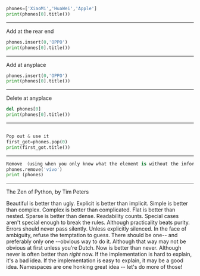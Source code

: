 ```python
phones=['XiaoMi','HuaWei','Apple']
print(phones[0].title())
```

****
Add at the rear end
```python
phones.insert(0,'OPPO')
print(phones[0].title())
```


****
Add at anyplace
```python
phones.insert(0,'OPPO')
print(phones[0].title())
```

****
Delete at anyplace
```python
del phones[0]
print(phones[0].title())
```
****

```python

Pop out & use it
first_got=phones.pop(0)
print(first_got.title())
```
****
```python
Remove （using when you only know what the element is without the imformation）
phones.remove('vivo')
print (phones)
```

****
The Zen of Python, by Tim Peters

Beautiful is better than ugly.
Explicit is better than implicit.
Simple is better than complex.
Complex is better than complicated.
Flat is better than nested.
Sparse is better than dense.
Readability counts.
Special cases aren't special enough to break the rules.
Although practicality beats purity.
Errors should never pass silently.
Unless explicitly silenced.
In the face of ambiguity, refuse the temptation to guess.
There should be one-- and preferably only one --obvious way to do it.
Although that way may not be obvious at first unless you're Dutch.
Now is better than never.
Although never is often better than *right* now.
If the implementation is hard to explain, it's a bad idea.
If the implementation is easy to explain, it may be a good idea.
Namespaces are one honking great idea -- let's do more of those!


